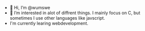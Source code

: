 - 👋 Hi, I’m @wumswe
- 👀 I’m interested in alot of diffrent things. I mainly focus on C, but sometimes I use other languages like javscript.
- I'm currently learing webdevelopment.
<!---
wumswe/wumswe is a ✨ special ✨ repository because its `README.md` (this file) appears on your GitHub profile.
You can click the Preview link to take a look at your changes.
--->

